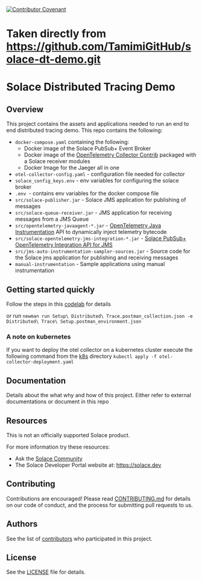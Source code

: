 [![Contributor Covenant](https://img.shields.io/badge/Contributor%20Covenant-v2.0%20adopted-ff69b4.svg)](CODE_OF_CONDUCT.md)

# Taken directly from https://github.com/TamimiGitHub/solace-dt-demo.git

# Solace Distributed Tracing Demo

## Overview
This project contains the assets and applications needed to run an end to end distributed tracing demo. This repo contains the following:

* `docker-compose.yaml` containing the following:
  * Docker image of the Solace PubSub+ Event Broker
  * Docker image of the [OpenTelemetry Collector Contrib](https://github.com/open-telemetry/opentelemetry-collector-contrib) packaged with a Solace receiver modules
  * Docker Image for the Jaeger all in one
* `otel-collector-config.yaml` - configuration file needed for collector
* `solace_config_keys.env` - env variables for configuring the solace broker
* `.env `- contains env variables for the docker compose file
* `src/solace-publisher.jar` - Solace JMS application for publishing of messages
* `src/solace-queue-receiver.jar` - JMS application for receiving messages from a JMS Queue
* `src/opentelemetry-javaagent-*.jar` - [OpenTelemetry Java Instrumentation](https://github.com/open-telemetry/opentelemetry-java-instrumentation) API to dynamically inject telemetry bytecode
* `src/solace-opentelemetry-jms-integration-*.jar` - [Solace PubSub+ OpenTelemetry Integration API for JMS](https://central.sonatype.com/artifact/com.solace/solace-opentelemetry-jms-integration)
* `src/jms-auto-instrumentation-sampler-sources.jar` - Source code for the Solace jms application for publishing and receiving messages
* `manual-instrumentation` - Sample applications using manual instrumentation

## Getting started quickly
Follow the steps in this [codelab](https://codelabs.solace.dev/codelabs/dt-otel/index.html) for details

or run
`newman run Setup\ Distributed\ Trace.postman_collection.json -e Distributed\ Trace\ Setup.postman_environment.json`

### A note on kubernetes
If you want to deploy the otel collector on a kubernetes cluster execute the following command from the [k8s](./k8s) directory
`kubectl apply -f otel-collector-deployment.yaml`

## Documentation
Details about the what why and how of this project. Either refer to external documentations or document in this repo

## Resources
This is not an officially supported Solace product.

For more information try these resources:
- Ask the [Solace Community](https://solace.community)
- The Solace Developer Portal website at: https://solace.dev


## Contributing
Contributions are encouraged! Please read [CONTRIBUTING.md](CONTRIBUTING.md) for details on our code of conduct, and the process for submitting pull requests to us.

## Authors
See the list of [contributors](https://github.com/solacecommunity/<github-repo>/graphs/contributors) who participated in this project.

## License
See the [LICENSE](LICENSE) file for details.
